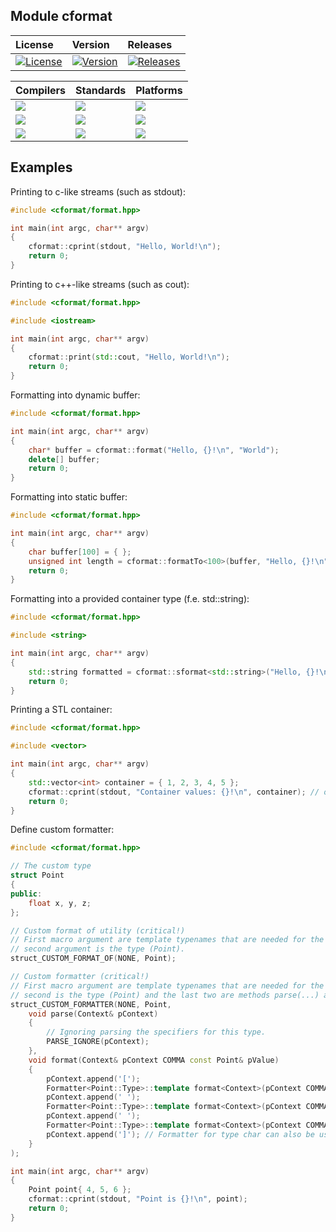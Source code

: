 ## Module cformat

| License | Version | Releases |
|:--------|:--------|:---------|
| [![License](https://img.shields.io/badge/license-GNU_3-blue.svg)](#) | [![Version](https://img.shields.io/badge/version-0.2.0-brightgreen.svg)](#) | [![Releases](https://img.shields.io/badge/releases-Latest-brightgreen.svg)](#) | |


| Compilers | Standards | Platforms |
|:----------|:----------|:----------|
| [![](https://img.shields.io/badge/compiler-MSVC-brightgreen)](#)| [![](https://img.shields.io/badge/c%2B%2B-11-brightgreen.svg)](#) | [![](https://img.shields.io/badge/c%2B%2B-Windows-brightgreen.svg)](#) |
| [![](https://img.shields.io/badge/compiler-Clang%2FLLVM-brightgreen)](#)| [![](https://img.shields.io/badge/c%2B%2B-14-brightgreen.svg)](#) | [![](https://img.shields.io/badge/c%2B%2B-Linux-brightgreen.svg)](#) |
| [![](https://img.shields.io/badge/compiler-GCC-brightgreen)](#) | [![](https://img.shields.io/badge/c%2B%2B-17-yellow.svg)](#) | [![](https://img.shields.io/badge/c%2B%2B-Macos-red.svg)](#) |


## Examples

Printing to c-like streams (such as stdout):
```c++
#include <cformat/format.hpp>

int main(int argc, char** argv)
{
	cformat::cprint(stdout, "Hello, World!\n");
	return 0;
}
```

Printing to c++-like streams (such as cout):
```c++
#include <cformat/format.hpp>

#include <iostream>

int main(int argc, char** argv)
{
	cformat::print(std::cout, "Hello, World!\n");
	return 0;
}
```

Formatting into dynamic buffer:
```c++
#include <cformat/format.hpp>

int main(int argc, char** argv)
{
	char* buffer = cformat::format("Hello, {}!\n", "World");
	delete[] buffer;
	return 0;
}
```

Formatting into static buffer:
```c++
#include <cformat/format.hpp>

int main(int argc, char** argv)
{
	char buffer[100] = { };
	unsigned int length = cformat::formatTo<100>(buffer, "Hello, {}!\n", "World");
	return 0;
}
```

Formatting into a provided container type (f.e. std::string):
```c++
#include <cformat/format.hpp>

#include <string>

int main(int argc, char** argv)
{
	std::string formatted = cformat::sformat<std::string>("Hello, {}!\n", "World");
	return 0;
}
```

Printing a STL container:
```c++
#include <cformat/format.hpp>

#include <vector>

int main(int argc, char** argv)
{
	std::vector<int> container = { 1, 2, 3, 4, 5 };
	cformat::cprint(stdout, "Container values: {}!\n", container); // or you can use cformat::print(...)!
	return 0;
}
```

Define custom formatter:
```c++
#include <cformat/format.hpp>

// The custom type
struct Point
{
public:
	float x, y, z;
};

// Custom format of utility (critical!)
// First macro argument are template typenames that are needed for the Point type (in this case NONE),
// second argument is the type (Point).
struct_CUSTOM_FORMAT_OF(NONE, Point);

// Custom formatter (critical!)
// First macro argument are template typenames that are needed for the Point type (in this case NONE),
// second is the type (Point) and the last two are methods parse(...) and format(...)
struct_CUSTOM_FORMATTER(NONE, Point,
	void parse(Context& pContext)
	{
		// Ignoring parsing the specifiers for this type.
		PARSE_IGNORE(pContext);
	},
	void format(Context& pContext COMMA const Point& pValue)
	{
		pContext.append('[');
		Formatter<Point::Type>::template format<Context>(pContext COMMA pValue.x); // Using existing formatter for float type for the inner value x.
		pContext.append(' ');
		Formatter<Point::Type>::template format<Context>(pContext COMMA pValue.y); // Using existing formatter for float type for the inner value y.
		pContext.append(' ');
		Formatter<Point::Type>::template format<Context>(pContext COMMA pValue.z); // Using existing formatter for float type for the inner value z.
		pContext.append(']'); // Formatter for type char can also be used instead of a plain pContext.append(...)!
	}
);

int main(int argc, char** argv)
{
	Point point{ 4, 5, 6 };
	cformat::cprint(stdout, "Point is {}!\n", point);
	return 0;
}
```